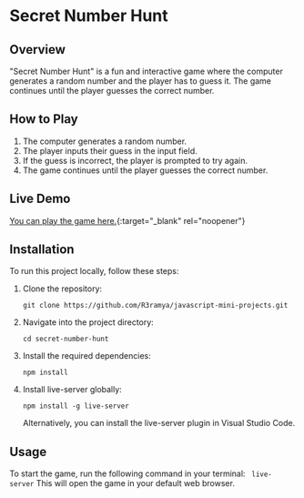 # Secret Number Hunt

## Overview

"Secret Number Hunt" is a fun and interactive game where the computer generates a random number and the player has to guess it. The game continues until the player guesses the correct number.

## How to Play

1. The computer generates a random number.
2. The player inputs their guess in the input field.
3. If the guess is incorrect, the player is prompted to try again.
4. The game continues until the player guesses the correct number.

## Live Demo

[You can play the game here.](https://secret-number-hunt.netlify.app/){:target="\_blank" rel="noopener"}

## Installation

To run this project locally, follow these steps:

1. Clone the repository:
   ```
   git clone https://github.com/R3ramya/javascript-mini-projects.git
   ```
2. Navigate into the project directory:
   ```
   cd secret-number-hunt
   ```
3. Install the required dependencies:
   ```
   npm install
   ```
4. Install live-server globally:
   ```
   npm install -g live-server
   ```
   Alternatively, you can install the live-server plugin in Visual Studio Code.

## Usage

To start the game, run the following command in your terminal:
`  live-server
 `
This will open the game in your default web browser.
